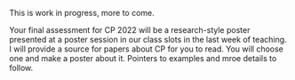 This is work in progress, more to come.

Your final assessment for CP 2022 will be a research-style poster presented at a poster session in our class slots in the last week of teaching.  I will provide a source for papers about CP for you to read.  You will choose one and make a poster about it.  Pointers to examples and mroe details to follow.  


